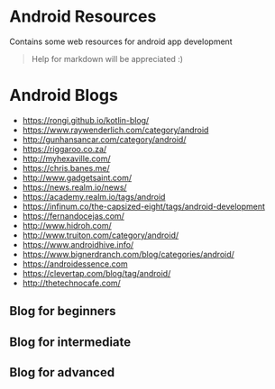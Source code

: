 # Android Resources
Contains some web resources for android app development

>Help for markdown will be appreciated :)

# Android Blogs
* https://rongi.github.io/kotlin-blog/ 
* https://www.raywenderlich.com/category/android
* http://gunhansancar.com/category/android/
* https://riggaroo.co.za/
* http://myhexaville.com/
* https://chris.banes.me/
* http://www.gadgetsaint.com/
* https://news.realm.io/news/ 
* https://academy.realm.io/tags/android
* https://infinum.co/the-capsized-eight/tags/android-development
* https://fernandocejas.com/
* http://www.hidroh.com/
* http://www.truiton.com/category/android/
* https://www.androidhive.info/
* https://www.bignerdranch.com/blog/categories/android/
* https://androidessence.com
* https://clevertap.com/blog/tag/android/
* http://thetechnocafe.com/

## Blog for beginners

## Blog for intermediate

## Blog for advanced
